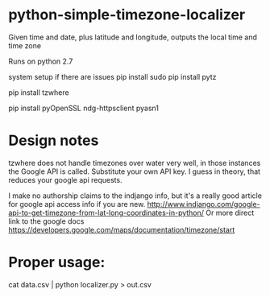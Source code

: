 # python-simple-timezone-localizer
Given time and date, plus latitude and longitude, outputs the local time and time zone

Runs on python 2.7

system setup if there are issues
pip install sudo pip install pytz

pip install tzwhere

pip install pyOpenSSL ndg-httpsclient pyasn1

# Design notes

tzwhere does not handle timezones over water very well, in those instances the Google API is called. Substitute your own API key. I guess in theory, that reduces your google api requests.

I make no authorship claims to the indjango info, but it's a really good article for google api access info if you are new.
http://www.indjango.com/google-api-to-get-timezone-from-lat-long-coordinates-in-python/
Or more direct link to the google docs
https://developers.google.com/maps/documentation/timezone/start

# Proper usage:
cat data.csv | python localizer.py > out.csv
